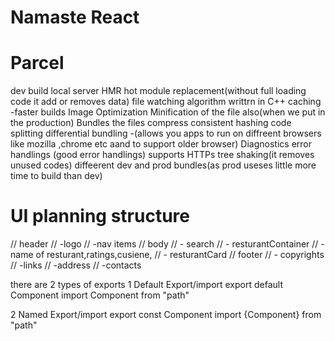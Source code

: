 # Namaste React

# Parcel
 dev build
 local server
 HMR hot module replacement(without full loading code it add or removes data)
 file watching algorithm  writtrn in C++
 caching -faster builds
 Image Optimization
 Minification of the file also(when we put in the production)
 Bundles the files 
 compress
 consistent hashing
 code splitting
 differential bundling -(allows you apps to run on diffreent browsers like mozilla ,chrome etc aand to support older browser) 
 Diagnostics
 error handlings (good error handlings)
 supports HTTPs
 tree shaking(it removes unused codes)
 diffeerent dev and prod bundles(as prod useses little more time to build than dev)

 #  UI planning structure
 
//  header
//   -logo
//   -nav items
//  body
//    - search
//    - resturantContainer
//        - name of resturant,ratings,cusiene,
//    - resturantCard
//  footer
//    - copyrights
//    -links
//    -address 
//    -contacts


there are 2 types of exports
 1 Default Export/import 
   export default Component
   import Component from "path"

 2 Named Export/import 
   export const Component
   import {Component} from "path"  